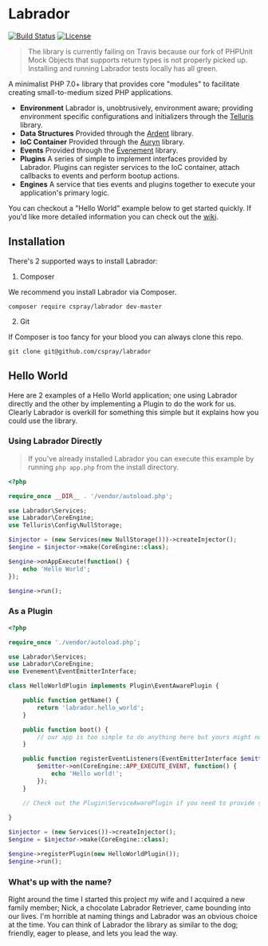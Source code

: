 # Labrador

[![Build Status](https://travis-ci.org/cspray/labrador.svg?branch=master)](https://travis-ci.org/cspray/labrador)
[![License](https://poser.pugx.org/cspray/labrador/license.png)](https://packagist.org/packages/cspray/labrador)

> The library is currently failing on Travis because our fork of PHPUnit Mock Objects that supports return types 
> is not properly picked up. Installing and running Labrador tests locally has all green.

A minimalist PHP 7.0+ library that provides core "modules" to facilitate creating small-to-medium sized PHP 
applications.

- **Environment** Labrador is, unobtrusively, environment aware; providing environment specific configurations and initializers through the [Telluris](https://github.com/cspray/telluris) library.
- **Data Structures** Provided through the [Ardent](https://github.com/morrisonlevi/Ardent) library.
- **IoC Container** Provided through the [Auryn](https://github.com/rdlowrey/Auryn) library.
- **Events** Provided through the [Evenement](https://github.com/igorw/evenement) library.
- **Plugins** A series of simple to implement interfaces provided by Labrador. Plugins can register services to the IoC container, attach callbacks to events and perform bootup actions.
- **Engines** A service that ties events and plugins together to execute your application's primary logic.

You can checkout a "Hello World" example below to get started quickly. If you'd like more detailed
 information you can check out the [wiki](https://github.com/cspray/labrador/wiki).

## Installation

There's 2 supported ways to install Labrador:

1. Composer

We recommend you install Labrador via Composer.
 
`composer require cspray/labrador dev-master`

2. Git

If Composer is too fancy for your blood you can always clone this repo.

`git clone git@github.com/cspray/labrador`

## Hello World

Here are 2 examples of a Hello World application; one using Labrador directly and the other by implementing 
a Plugin to do the work for us. Clearly Labrador is overkill for something this simple but it explains how you 
could use the library.

### Using Labrador Directly

> If you've already installed Labrador you can execute this example by running `php app.php` from the install directory.

```php
<?php

require_once __DIR__ . '/vendor/autoload.php';

use Labrador\Services;
use Labrador\CoreEngine;
use Telluris\Config\NullStorage;

$injector = (new Services(new NullStorage()))->createInjector();
$engine = $injector->make(CoreEngine::class);

$engine->onAppExecute(function() {
    echo 'Hello World';
});

$engine->run();
```

### As a Plugin

```php
<?php

require_once './vendor/autoload.php';

use Labrador\Services;
use Labrador\CoreEngine;
use Evenement\EventEmitterInterface;

class HelloWorldPlugin implements Plugin\EventAwarePlugin {

    public function getName() {
        return 'labrador.hello_world';
    }

    public function boot() {
        // our app is too simple to do anything here but yours might not be
    }

    public function registerEventListeners(EventEmitterInterface $emitter) {
        $emitter->on(CoreEngine::APP_EXECUTE_EVENT, function() {
            echo 'Hello world!';
        });
    }

    // Check out the Plugin\ServiceAwarePlugin if you need to provide services
    
}

$injector = (new Services())->createInjector();
$engine = $injector->make(CoreEngine::class);

$engine->registerPlugin(new HelloWorldPlugin());
$engine->run();
```

### What's up with the name?

Right around the time I started this project my wife and I acquired a new family member; 
Nick, a chocolate Labrador Retriever, came bounding into our lives. I'm horrible at naming 
things and Labrador was an obvious choice at the time. You can think of Labrador the library 
as similar to the dog; friendly, eager to please, and lets you lead the way.
